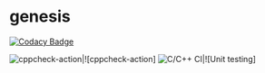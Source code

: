 # genesis

[![Codacy Badge](https://api.codacy.com/project/badge/Grade/ded6b8c1739c497482e854af7d5e05f4)](https://app.codacy.com/manual/99002568/genesis?utm_source=github.com&utm_medium=referral&utm_content=99002568/genesis&utm_campaign=Badge_Grade_Dashboard)

![cppcheck-action](https://github.com/99002568/genesis/workflows/cppcheck-action/badge.svg)|![cppcheck-action]
![C/C++ CI](https://github.com/99002568/genesis/workflows/C/C++%20CI/badge.svg)|![Unit testing]

